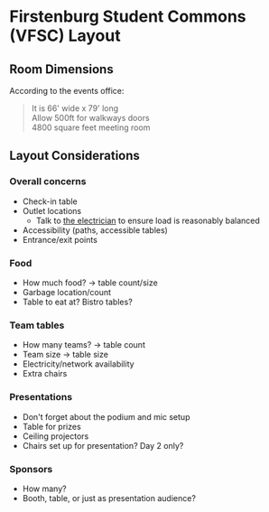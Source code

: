 # Firstenburg Student Commons (VFSC) Layout

## Room Dimensions

According to the events office:

> It is 66' wide x 79' long  
> Allow 500ft for walkways doors  
> 4800 square feet meeting room

## Layout Considerations

### Overall concerns

* Check-in table
* Outlet locations
    * Talk to [the electrician](https://directory.vancouver.wsu.edu/people/dennis-giles) to ensure load is reasonably balanced
* Accessibility (paths, accessible tables)
* Entrance/exit points

### Food

* How much food? -> table count/size
* Garbage location/count
* Table to eat at? Bistro tables?

### Team tables

* How many teams? -> table count
* Team size -> table size
* Electricity/network availability
* Extra chairs

### Presentations

* Don't forget about the podium and mic setup
* Table for prizes
* Ceiling projectors
* Chairs set up for presentation? Day 2 only?

### Sponsors

* How many?
* Booth, table, or just as presentation audience?
